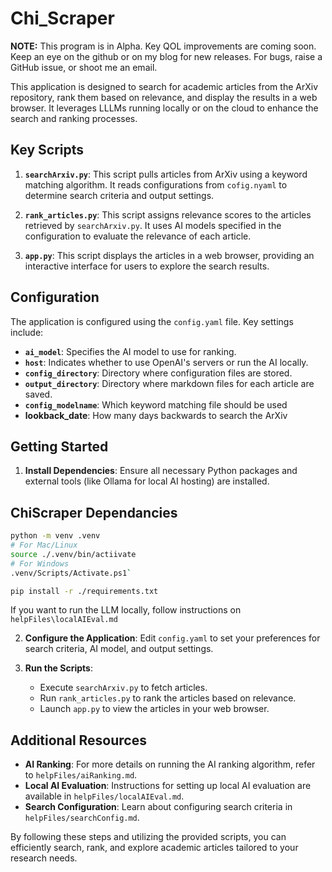 # Chi_Scraper

**NOTE:** This program is in Alpha. Key QOL improvements are coming soon. Keep an eye on the github or on my blog for new releases. For bugs, raise a GitHub issue, or shoot me an email.

This application is designed to search for academic articles from the ArXiv repository, rank them based on relevance, and display the results in a web browser. It leverages LLLMs running locally or on the cloud to enhance the search and ranking processes.

## Key Scripts

1. **`searchArxiv.py`**: This script pulls articles from ArXiv using a keyword matching algorithm. It reads configurations from `cofig.nyaml` to determine search criteria and output settings.

2. **`rank_articles.py`**: This script assigns relevance scores to the articles retrieved by `searchArxiv.py`. It uses AI models specified in the configuration to evaluate the relevance of each article.

3. **`app.py`**: This script displays the articles in a web browser, providing an interactive interface for users to explore the search results.

## Configuration

The application is configured using the `config.yaml` file. Key settings include:

- **`ai_model`**: Specifies the AI model to use for ranking.
- **`host`**: Indicates whether to use OpenAI's servers or run the AI locally.
- **`config_directory`**: Directory where configuration files are stored.
- **`output_directory`**: Directory where markdown files for each article are saved.
- **`config_modelname`**: Which keyword matching file should be used
- **lookback_date**: How many days backwards to search the ArXiv

## Getting Started

1. **Install Dependencies**: Ensure all necessary Python packages and external tools (like Ollama for local AI hosting) are installed.

## ChiScraper Dependancies
```bash
python -m venv .venv
# For Mac/Linux
source ./.venv/bin/actiivate
# For Windows
.venv/Scripts/Activate.ps1`

pip install -r ./requirements.txt
```
If you want to run the LLM locally, follow instructions on  `helpFiles\localAIEval.md`


2. **Configure the Application**: Edit `config.yaml` to set your preferences for search criteria, AI model, and output settings.

3. **Run the Scripts**:
   - Execute `searchArxiv.py` to fetch articles.
   - Run `rank_articles.py` to rank the articles based on relevance.
   - Launch `app.py` to view the articles in your web browser.

## Additional Resources

- **AI Ranking**: For more details on running the AI ranking algorithm, refer to `helpFiles/aiRanking.md`.
- **Local AI Evaluation**: Instructions for setting up local AI evaluation are available in `helpFiles/localAIEval.md`.
- **Search Configuration**: Learn about configuring search criteria in `helpFiles/searchConfig.md`.

By following these steps and utilizing the provided scripts, you can efficiently search, rank, and explore academic articles tailored to your research needs.